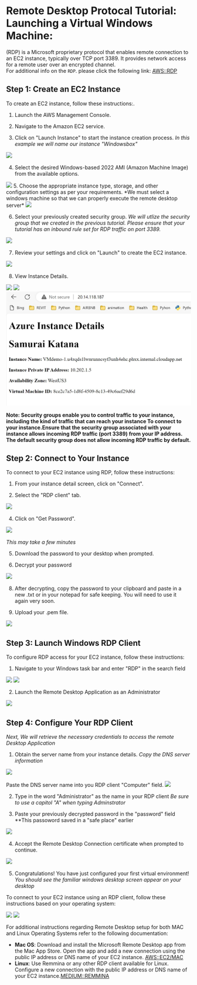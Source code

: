 # Remote Desktop Protocal Tutorial: Launching a Virtual Windows Machine: <a name="example-templates-autoscaling"></a>
(RDP) is a Microsoft proprietary protocol that enables remote connection to an EC2 instance, typically over TCP port 3389. It provides network access for a remote user over an encrypted channel.  
For additional info on the `RDP`\. please click the following link: [AWS::RDP](https://learn.microsoft.com/en-us/troubleshoot/windows-server/remote/understanding-remote-desktop-protocol)

## Step 1: Create an EC2 Instance
To create an EC2 instance, follow these instructions:\.
<img src="">
<img src="">
1. Launch the AWS Management Console.

2. Navigate to the Amazon EC2 service.

3. Click on "Launch Instance" to start the instance creation process.
*In this example we will name our instance "Windowsbox"*
<img src="https://raw.githubusercontent.com/mindmotivate/multicloudclass/gh-pages-rdp/launchinstance.JPG">

4. Select the desired Windows-based 2022 AMI (Amazon Machine Image) from the available options.

<img src="https://raw.githubusercontent.com/mindmotivate/multicloudclass/gh-pages-rdp/Windowserver.JPG">
5. Choose the appropriate instance type, storage, and other configuration settings as per your requirements.
*We must select a windows machine so that we can properly execute the remote desktop server*
<img src="https://raw.githubusercontent.com/mindmotivate/multicloudclass/gh-pages-rdp/createkeypair.JPG">


6. Select your previously created security group.
*We will utlize the security group that we created in the previous tutorial. Please ensure that your tutorial has an inbound rule set for RDP traffic on port 3389.*
<img src="https://raw.githubusercontent.com/mindmotivate/multicloudclass/gh-pages-rdp/existingsecuritygroup.JPG">


7. Review your settings and click on "Launch" to create the EC2 instance.


<img src="https://raw.githubusercontent.com/mindmotivate/multicloudclass/gh-pages-rdp/launchbutton.JPG">

8. View Instance Details.

<img src="https://raw.githubusercontent.com/mindmotivate/multicloudclass/gh-pages-rdp/sucessfulintialization.JPG">

<img src="https://raw.githubusercontent.com/mindmotivate/multicloudclass/gh-pages-rdp/runninginstanceJPG.JPG">

<img src="https://raw.githubusercontent.com/mindmotivate/multicloudclass/gh-pages-rdp/instancedetails.JPG">

**Note: Security groups enable you to control traffic to your instance, including the kind of traffic that can reach your instance
To connect to your instance.Ensure that the security group associated with your instance allows incoming RDP traffic (port 3389) from your IP address. The default security group does not allow incoming RDP traffic by default.**

## Step 2: Connect to Your Instance
To connect to your EC2 instance using RDP, follow these instructions:

1. From your instance detail screen, click on "Connect".

2. Select the "RDP client" tab.
<img src="https://raw.githubusercontent.com/mindmotivate/multicloudclass/gh-pages-rdp/connecttoinstance.JPG">

4. Click on "Get Password".
<img src="https://raw.githubusercontent.com/mindmotivate/multicloudclass/gh-pages-rdp/getpassword.JPG">

*This may take a few minutes*

5. Download the password to your desktop when prompted.

6. Decrypt your password
<img src="https://raw.githubusercontent.com/mindmotivate/multicloudclass/gh-pages-rdp/getpassword.JPG">

8. After decrypting, copy the password to your clipboard and paste in a new .txt or in your notepad for safe keeping. You will need to use it again very soon.

6. Upload your .pem file.
<img src="https://raw.githubusercontent.com/mindmotivate/multicloudclass/gh-pages-rdp/uploadpem.JPG">

<img src="">

## Step 3: Launch Windows RDP Client
To configure RDP access for your EC2 instance, follow these instructions:

1. Navigate to your Windows task bar and enter "RDP" in the search field
<img src="https://raw.githubusercontent.com/mindmotivate/multicloudclass/gh-pages-rdp/typetosearch.JPG">
<img src="https://raw.githubusercontent.com/mindmotivate/multicloudclass/gh-pages-rdp/rdptaskbarsearch.JPG">

2. Launch the Remote Desktop Application as an Administrator
<img src="https://raw.githubusercontent.com/mindmotivate/multicloudclass/gh-pages-rdp/rdpadmin.JPG">

## Step 4: Configure Your RDP Client
*Next, We will retrieve the necessary credentials to access the remote Desktop Application*

1. Obtain the server name from your instance details.
*Copy the DNS server information*
<img src="https://raw.githubusercontent.com/mindmotivate/multicloudclass/gh-pages-rdp/dnscopied.JPG">

Paste the DNS server name into you RDP client "Computer" field.
<img src="https://raw.githubusercontent.com/mindmotivate/multicloudclass/gh-pages-rdp/rdpconn.JPG">

2. Type in the word "Administrator" as the name in your RDP client
*Be sure to use a capitol "A" when typing Adminstrator*

3. Paste your previously decrypted password in the "password" field
**This passoword saved in a "safe place" earlier 

<img src="https://raw.githubusercontent.com/mindmotivate/multicloudclass/gh-pages-rdp/Admincredentials.JPG">

4. Accept the Remote Desktop Connection certificate when prompted to continue.
<img src="https://raw.githubusercontent.com/mindmotivate/multicloudclass/gh-pages-rdp/acceptcertificateJPG.JPG">

5. Congratulations! You have just configured your first virtual environment!
*You should see the familiar windows desktop screen appear on your desktop*


To connect to your EC2 instance using an RDP client, follow these instructions based on your operating system:


<img src="https://raw.githubusercontent.com/mindmotivate/multicloudclass/gh-pages-rdp/Welcome%20to%20your%20virtual%20environment!.JPG">


<img src="https://raw.githubusercontent.com/mindmotivate/multicloudclass/gh-pages-rdp/edgebroseronvirtualmachine.JPG">


For additional instructions regarding Remote Desktop setup for both MAC and Linux Operating Systems refer to the following documentation:

- **Mac OS**: Download and install the Microsoft Remote Desktop app from the Mac App Store. Open the app and add a new connection using the public IP address or DNS name of your EC2 instance.
[AWS::EC2/MAC](https://docs.aws.amazon.com/AWSEC2/latest/UserGuide/ec2-mac-instances.html)
- **Linux**: Use Remmina or any other RDP client available for Linux. Configure a new connection with the public IP address or DNS name of your EC2 instance.[MEDIUM::REMMINA](https://medium.com/@leopardsaga/remmina-ssh-aws-ec2-instance-463b3f2cad7)

